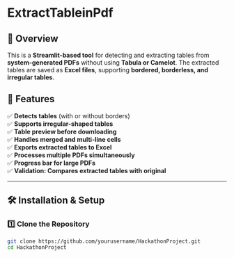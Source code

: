 # ExtractTableinPdf
## 🚀 Overview
This is a **Streamlit-based tool** for detecting and extracting tables from **system-generated PDFs** without using **Tabula or Camelot**. The extracted tables are saved as **Excel files**, supporting **bordered, borderless, and irregular tables**.

## 🎯 Features
✅ **Detects tables** (with or without borders)  
✅ **Supports irregular-shaped tables**  
✅ **Table preview before downloading**  
✅ **Handles merged and multi-line cells**  
✅ **Exports extracted tables to Excel**  
✅ **Processes multiple PDFs simultaneously**  
✅ **Progress bar for large PDFs**  
✅ **Validation: Compares extracted tables with original**  

---

## 🛠 Installation & Setup

### **1️⃣ Clone the Repository**
```bash
git clone https://github.com/yourusername/HackathonProject.git
cd HackathonProject

